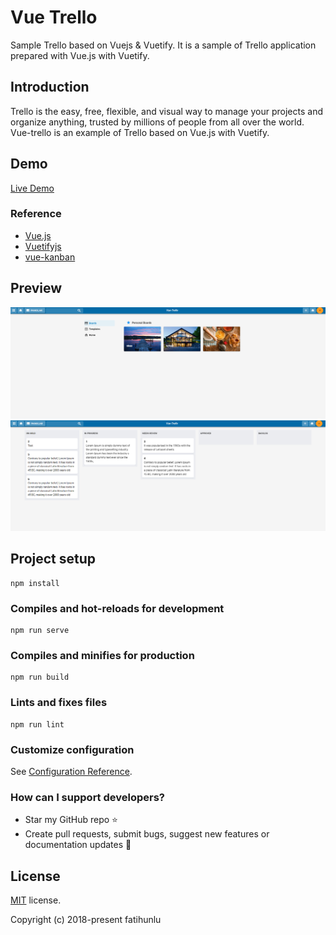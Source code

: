 # Vue Trello
Sample Trello based on Vuejs &amp; Vuetify.
It is a sample of Trello application prepared with Vue.js with Vuetify.

## Introduction
Trello is the easy, free, flexible, and visual way to manage your projects and organize anything, trusted by millions of people from all over the world.
Vue-trello is an example of Trello based on Vue.js with Vuetify.

## Demo
[Live Demo](https://fatihunlu.github.io/vue-trello/)

### Reference

* [Vue.js](https://vuejs.org/)
* [Vuetifyjs](https://vuetifyjs.com/)
* [vue-kanban](https://github.com/BrockReece/vue-kanban)

## Preview
![Preview](https://github.com/fatihunlu/vue-trello/blob/develop/static/screen1.PNG)
![Preview](https://github.com/fatihunlu/vue-trello/blob/develop/static/screen2.PNG)

## Project setup
```
npm install
```

### Compiles and hot-reloads for development
```
npm run serve
```

### Compiles and minifies for production
```
npm run build
```

### Lints and fixes files
```
npm run lint
```

### Customize configuration
See [Configuration Reference](https://cli.vuejs.org/config/).

### How can I support developers?
- Star my GitHub repo :star:
- Create pull requests, submit bugs, suggest new features or documentation updates :wrench:

## License

[MIT](https://github.com/fatihunlu/vue-trello/blob/master/LICENSE) license. 

Copyright (c) 2018-present fatihunlu
